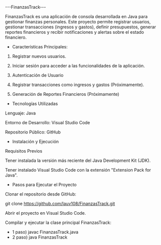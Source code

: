 ---FinanzasTrack---

FinanzasTrack es una aplicación de consola desarrollada en Java para gestionar finanzas personales. Este proyecto permite registrar usuarios, gestionar transacciones (ingresos y gastos), definir presupuestos, generar reportes financieros y recibir notificaciones y alertas sobre el estado financiero.

- Características Principales:

1) Registrar nuevos usuarios.

2) Iniciar sesión para acceder a las funcionalidades de la aplicación.

3) Autenticación de Usuario

4) Registrar transacciones como ingresos y gastos (Próximamente).

6) Generación de Reportes Financieros (Próximamente)


- Tecnologías Utilizadas

Lenguaje: Java

Entorno de Desarrollo: Visual Studio Code

Repositorio Público: GitHub


- Instalación y Ejecución

Requisitos Previos

Tener instalada la versión más reciente del Java Development Kit (JDK).

Tener instalado Visual Studio Code con la extensión "Extension Pack for Java".


- Pasos para Ejecutar el Proyecto

Clonar el repositorio desde GitHub:

git clone <https://github.com/lauv108/FinanzasTrack.git>

Abrir el proyecto en Visual Studio Code.


Compilar y ejecutar la clase principal FinanzasTrack:

- 1 paso) javac FinanzasTrack.java
- 2 paso) java FinanzasTrack
